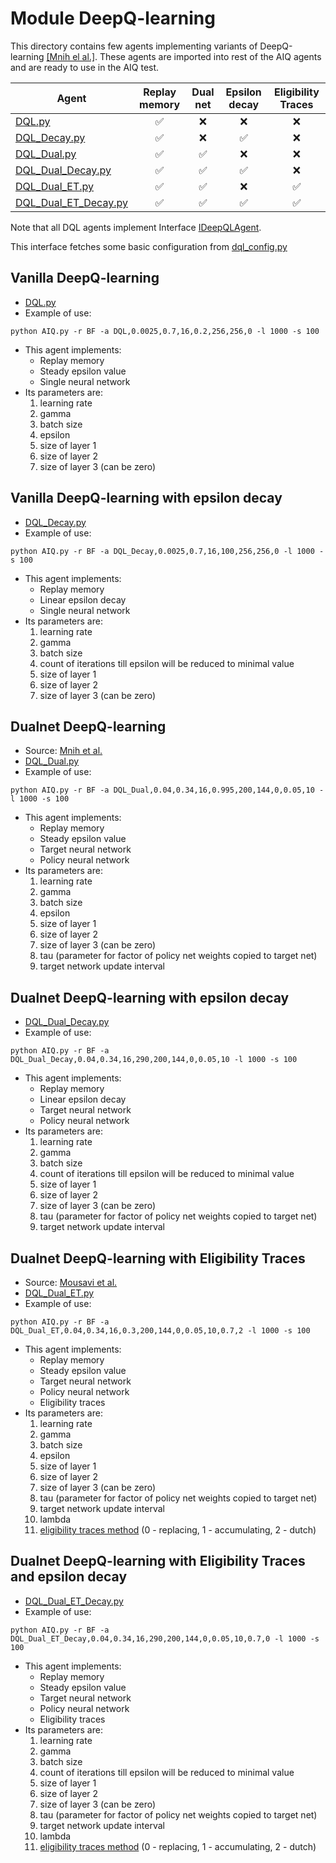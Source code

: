 # Module DeepQ-learning
This directory contains few agents implementing variants of DeepQ-learning [[Mnih el al.]](https://arxiv.org/pdf/1312.5602.pdf).
These agents are imported into rest of the AIQ agents and are ready to use in the AIQ test.


| Agent | Replay memory  | Dual net  | Epsilon decay  | Eligibility Traces |
| --- |:--------------:|:---------:|:--------------:|:------------------:|
| [DQL.py](DQL.py) |       ✅        |     ❌     |       ❌        |           ❌        |
| [DQL_Decay.py](DQL_Decay.py) |       ✅        |     ❌     |       ✅       |           ❌        |
| [DQL_Dual.py](DQL_Dual.py) |       ✅        |     ✅    |       ❌        |           ❌        |
| [DQL_Dual_Decay.py](DQL_Dual_Decay.py) |       ✅        |     ✅     |       ✅        |           ❌        |
| [DQL_Dual_ET.py](DQL_Dual_ET.py) |       ✅        |     ✅     |       ❌        |           ✅        |
| [DQL_Dual_ET_Decay.py](DQL_Dual_ET_Decay.py) |       ✅        |     ✅     |       ✅        |           ✅        |

Note that all DQL agents implement Interface [IDeepQLAgent](neural_utils/IDeepQLAgent.py).

This interface fetches some basic configuration from [dql_config.py](dql_config.py) 

## Vanilla DeepQ-learning
- [DQL.py](DQL.py)
- Example of use:
```
python AIQ.py -r BF -a DQL,0.0025,0.7,16,0.2,256,256,0 -l 1000 -s 100
```
- This agent implements:
  - Replay memory
  - Steady epsilon value
  - Single neural network
- Its parameters are:
  1. learning rate
  2. gamma
  3. batch size
  4. epsilon
  5. size of layer 1
  6. size of layer 2
  7. size of layer 3 (can be zero)

## Vanilla DeepQ-learning with epsilon decay
- [DQL_Decay.py](DQL_Decay.py)
- Example of use:
```
python AIQ.py -r BF -a DQL_Decay,0.0025,0.7,16,100,256,256,0 -l 1000 -s 100
```
- This agent implements:
  - Replay memory
  - Linear epsilon decay
  - Single neural network
- Its parameters are:
  1. learning rate
  2. gamma
  3. batch size
  4. count of iterations till epsilon will be reduced to minimal value
  5. size of layer 1
  6. size of layer 2
  7. size of layer 3 (can be zero)

## Dualnet DeepQ-learning
- Source: [Mnih et al.](https://www.nature.com/articles/nature14236)
- [DQL_Dual.py](DQL_Dual.py)
- Example of use:
```
python AIQ.py -r BF -a DQL_Dual,0.04,0.34,16,0.995,200,144,0,0.05,10 -l 1000 -s 100
```
- This agent implements:
  - Replay memory
  - Steady epsilon value
  - Target neural network
  - Policy neural network
- Its parameters are:
  1. learning rate
  2. gamma
  3. batch size
  4. epsilon
  5. size of layer 1
  6. size of layer 2
  7. size of layer 3 (can be zero)
  8. tau (parameter for factor of policy net weights copied to target net)
  9. target network update interval

## Dualnet DeepQ-learning with epsilon decay
- [DQL_Dual_Decay.py](DQL_Dual_Decay.py)
- Example of use:
```
python AIQ.py -r BF -a DQL_Dual_Decay,0.04,0.34,16,290,200,144,0,0.05,10 -l 1000 -s 100
```
- This agent implements:
  - Replay memory
  - Linear epsilon decay
  - Target neural network
  - Policy neural network
- Its parameters are:
  1. learning rate
  2. gamma
  3. batch size
  4. count of iterations till epsilon will be reduced to minimal value
  5. size of layer 1
  6. size of layer 2
  7. size of layer 3 (can be zero)
  8. tau (parameter for factor of policy net weights copied to target net)
  9. target network update interval

## Dualnet DeepQ-learning with Eligibility Traces
- Source: [Mousavi et al.](https://www.researchgate.net/publication/326927951_Applying_Ql-learning_in_Deep_Reinforcement_Learning_to_Play_Atari_Games)
- [DQL_Dual_ET.py](DQL_Dual_ET.py)
- Example of use:
```
python AIQ.py -r BF -a DQL_Dual_ET,0.04,0.34,16,0.3,200,144,0,0.05,10,0.7,2 -l 1000 -s 100
```
- This agent implements:
  - Replay memory
  - Steady epsilon value
  - Target neural network
  - Policy neural network
  - Eligibility traces
- Its parameters are:
  1. learning rate
  2. gamma
  3. batch size
  4. epsilon
  5. size of layer 1
  6. size of layer 2
  7. size of layer 3 (can be zero)
  8. tau (parameter for factor of policy net weights copied to target net)
  9. target network update interval
  10. lambda
  11. [eligibility traces method](neural_utils/traces.py) (0 - replacing, 1 - accumulating, 2 - dutch)

## Dualnet DeepQ-learning with Eligibility Traces and epsilon decay
- [DQL_Dual_ET_Decay.py](DQL_Dual_ET_Decay.py)
- Example of use:
```
python AIQ.py -r BF -a DQL_Dual_ET_Decay,0.04,0.34,16,290,200,144,0,0.05,10,0.7,0 -l 1000 -s 100
```
- This agent implements:
  - Replay memory
  - Steady epsilon value
  - Target neural network
  - Policy neural network
  - Eligibility traces
- Its parameters are:
  1. learning rate
  2. gamma
  3. batch size
  4. count of iterations till epsilon will be reduced to minimal value
  5. size of layer 1
  6. size of layer 2
  7. size of layer 3 (can be zero)
  8. tau (parameter for factor of policy net weights copied to target net)
  9. target network update interval
  10. lambda
  11. [eligibility traces method](neural_utils/traces.py) (0 - replacing, 1 - accumulating, 2 - dutch)